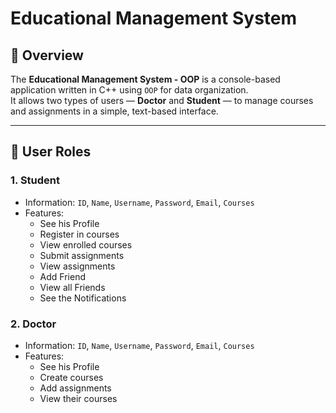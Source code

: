 # Educational Management System

## 📌 Overview
The **Educational Management System - OOP** is a console-based application written in C++ using `OOP` for data organization.  
It allows two types of users — **Doctor** and **Student** — to manage courses and assignments in a simple, text-based interface.

---

## 👤 User Roles

### **1. Student**
- Information: `ID`, `Name`, `Username`, `Password`, `Email`, `Courses`
- Features:
  - See his Profile
  - Register in courses
  - View enrolled courses
  - Submit assignments
  - View assignments
  - Add Friend
  - View all Friends
  - See the Notifications

### **2. Doctor**
- Information: `ID`, `Name`, `Username`, `Password`, `Email`, `Courses`
- Features:
  - See his Profile
  - Create courses
  - Add assignments
  - View their courses
